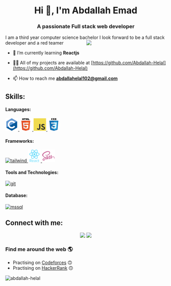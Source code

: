 <h1 align="center">Hi 👋, I'm Abdallah Emad</h1>
<h3 align="center">A passionate Full stack web developer</h3>
I am a third year computer science bachelor I look forward to be a full stack developer and a red teamer

<img align="right" src="https://user-images.githubusercontent.com/63050133/156676671-d5b2e362-97d4-4404-9447-dd71ddfea82f.gif" width = 250px/>

- 🌱 I’m currently learning **Reactjs**

- 👨‍💻 All of my projects are available at [https://github.com/Abdallah-Helal](https://github.com/Abdallah-Helal)

- 📫 How to reach me **abdallahelal102@gmail.com**


## Skills:

#### Languages:
<p align="left"> 
<a href="https://www.cprogramming.com/" target="_blank" rel="noreferrer"> <img src="https://raw.githubusercontent.com/devicons/devicon/master/icons/c/c-original.svg" alt="c" width="40" height="40"/> </a> 
<a href="https://www.w3.org/html/" target="_blank" rel="noreferrer"> <img src="https://raw.githubusercontent.com/devicons/devicon/master/icons/html5/html5-original-wordmark.svg" alt="html5" width="40" height="40"/> </a> 
<a href="https://developer.mozilla.org/en-US/docs/Web/JavaScript" target="_blank" rel="noreferrer"> <img src="https://raw.githubusercontent.com/devicons/devicon/master/icons/javascript/javascript-original.svg" alt="javascript" width="40" height="40"/> </a>  
<a href="https://www.w3schools.com/css/" target="_blank" rel="noreferrer"> <img src="https://raw.githubusercontent.com/devicons/devicon/master/icons/css3/css3-original-wordmark.svg" alt="css3" width="40" height="40"/> </a>  
 
#### Frameworks:
<a href="https://tailwindcss.com/" target="_blank" rel="noreferrer"> <img src="https://www.vectorlogo.zone/logos/tailwindcss/tailwindcss-icon.svg" alt="tailwind" width="40" height="40"/> </a>
<a href="https://reactjs.org/" target="_blank" rel="noreferrer"> <img src="https://raw.githubusercontent.com/devicons/devicon/master/icons/react/react-original-wordmark.svg" alt="react" width="40" height="40"/> </a> 
<a href="https://sass-lang.com" target="_blank" rel="noreferrer"> <img src="https://raw.githubusercontent.com/devicons/devicon/master/icons/sass/sass-original.svg" alt="sass" width="40" height="40"/> </a>

#### Tools and Technologies:
 <a href="https://git-scm.com/" target="_blank" rel="noreferrer"> <img src="https://www.vectorlogo.zone/logos/git-scm/git-scm-icon.svg" alt="git" width="40" height="40"/> </a>
<!-- <a href="https://www.linux.org/" target="_blank" rel="noreferrer"> <img src="https://raw.githubusercontent.com/devicons/devicon/master/icons/linux/linux-original.svg" alt="linux" width="40" height="40"/> </a> -->
 
#### Database:
<a href="https://www.microsoft.com/en-us/sql-server" target="_blank" rel="noreferrer"> <img src="https://www.svgrepo.com/show/303229/microsoft-sql-server-logo.svg" alt="mssql" width="40" height="40"/> </a>

## Connect with me:
<p align="center">
 <a href="mailto:abdallahelal102@gmail.com" title="Gmail"><img src="https://img.shields.io/badge/gmail-%23F05033.svg?style=for-the-badge&logo=gmail&logoColor=white"/></a>  
<a href="https://www.linkedin.com/in/abdalla-emad-40732b1b6/"  title="LinkedIn" target="_blank"><img src="https://img.shields.io/badge/linkedin-%230077B5.svg?style=for-the-badge&logo=linkedin&logoColor=white"/></a>
</p>

### Find me around the web 🌎 

- Practising on <a href="https://codeforces.com/profile/BALLOoo" target="_blank">Codeforces</a> 🙃
- Practising on <a href="https://www.hackerrank.com/abdallaballo20?h_r=internal-search&hr_r=1" target="_blank">HackerRank</a> 🙃

<p><img align="center" src="https://github-readme-stats.vercel.app/api/top-langs?username=abdallah-helal&show_icons=true&locale=en&layout=compact" alt="abdallah-helal" /></p>
